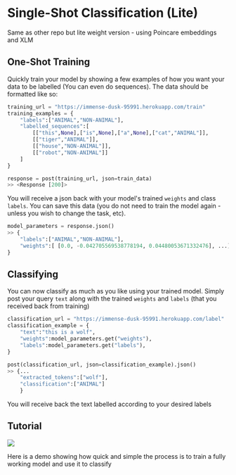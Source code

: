 # Single-Shot Classification (Lite)

Same as other repo but lite weight version - using Poincare embeddings and XLM

## One-Shot Training

Quickly train your model by showing a few examples of how you want your data to be labelled (You can even do sequences). The data should be formatted like so:

```python
training_url = "https://immense-dusk-95991.herokuapp.com/train"
training_examples = {
    "labels":["ANIMAL","NON-ANIMAL"],
    "labelled_sequences":[
        [["this",None],["is",None],["a",None],["cat","ANIMAL"]],
        [["tiger","ANIMAL"]],
        [["house","NON-ANIMAL"]],
        [["robot","NON-ANIMAL"]]
    ]
}

response = post(training_url, json=train_data)
>> <Response [200]>
```
You will receive a json back with your model's trained `weights` and class `labels`. You can save this data (you do not need to train the model again - unless you wish to change the task, etc).  

```python
model_parameters = response.json()
>> {
    "labels":["ANIMAL","NON-ANIMAL"],
    "weights":[ [0.0, -0.042705569538778194, 0.04480053671332476], ...]
}
```

## Classifying

You can now classify as much as you like using your trained model.  Simply post your query `text` along with the trained `weights` and `labels` (that you received back from training)

```python
classification_url = "https://immense-dusk-95991.herokuapp.com/label"
classification_example = {
    "text":"this is a wolf",
    "weights":model_parameters.get("weights"),
    "labels":model_parameters.get("labels"),
}

post(classification_url, json=classification_example).json()
>> {...
    "extracted_tokens":["wolf"],
    "classification":["ANIMAL"]
    }

```

You will receive back the text labelled according to your desired labels


## Tutorial

![](img/tutorial.gif)

Here is a demo showing how quick and simple the process is to train a fully working model and use it to classify
